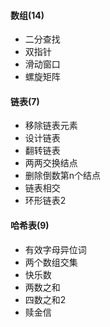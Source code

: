 #### 数组(14)
- 二分查找
- 双指针
- 滑动窗口
- 螺旋矩阵

#### 链表(7)
- 移除链表元素
- 设计链表
- 翻转链表
- 两两交换结点
- 删除倒数第n个结点
- 链表相交
- 环形链表2

#### 哈希表(9)
- 有效字母异位词
- 两个数组交集
- 快乐数
- 两数之和
- 四数之和2
- 赎金信